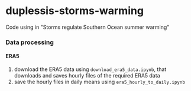# duplessis-storms-warming
Code using in "Storms regulate Southern Ocean summer warming"

### Data processing 

#### ERA5

1. download the ERA5 data using `download_era5_data.ipynb`, that downloads and saves hourly files of the required ERA5 data
2. save the hourly files in daily means using `era5_hourly_to_daily.ipynb`

